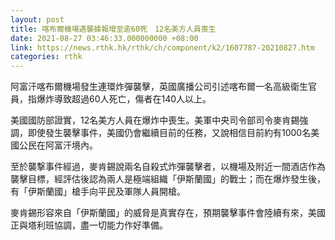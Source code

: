 ```yaml
---
layout: post
title: 喀布爾機場遇襲據報增至逾60死　12名美方人員喪生
date: 2021-08-27 03:46:33.000000000 +08:00
link: https://news.rthk.hk/rthk/ch/component/k2/1607787-20210827.htm
categories: rthk
---
```


阿富汗喀布爾機場發生連環炸彈襲擊，英國廣播公司引述喀布爾一名高級衛生官員，指爆炸導致超過60人死亡，傷者在140人以上。

美國國防部證實，12名美方人員在爆炸中喪生。美軍中央司令部司令麥肯錫強調，即使發生襲擊事件，美國仍會繼續目前的任務，又說相信目前約有1000名美國公民在阿富汗境內。

至於襲撃事件經過，麥肯錫說兩名自殺式炸彈襲擊者，以機場及附近一間酒店作為襲擊目標，經評估後認為兩人是極端組織「伊斯蘭國」的戰士；而在爆炸發生後，有「伊斯蘭國」槍手向平民及軍隊人員開槍。

麥肯錫形容來自「伊斯蘭國」的威脅是真實存在，預期襲擊事件會陸續有來，美國正與塔利班協調，盡一切能力作好準備。

